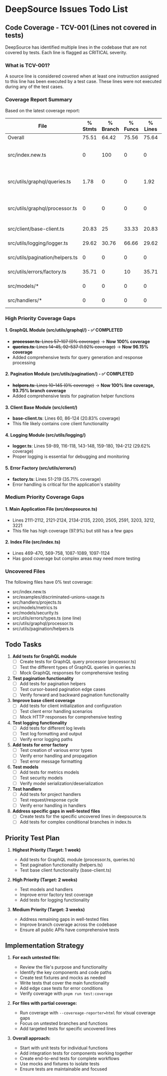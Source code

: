 # DeepSource Issues Todo List

## Code Coverage - TCV-001 (Lines not covered in tests)

DeepSource has identified multiple lines in the codebase that are not covered by tests. Each line is flagged as CRITICAL severity.

### What is TCV-001?
A source line is considered covered when at least one instruction assigned to this line has been executed by a test case. These lines were not executed during any of the test cases.

### Coverage Report Summary
Based on the latest coverage report:

| File | % Stmts | % Branch | % Funcs | % Lines | Priority Areas |
|------|---------|----------|---------|---------|----------------|
| Overall | 75.51 | 64.42 | 75.56 | 75.64 | - |
| src/index.new.ts | 0 | 100 | 0 | 0 | Highest priority - completely untested |
| src/utils/graphql/queries.ts | 1.78 | 0 | 0 | 1.92 | Highest priority - almost no coverage |
| src/utils/graphql/processor.ts | 0 | 0 | 0 | 0 | Highest priority - no coverage |
| src/client/base-client.ts | 20.83 | 25 | 33.33 | 20.83 | High priority |
| src/utils/logging/logger.ts | 29.62 | 30.76 | 66.66 | 29.62 | High priority |
| src/utils/pagination/helpers.ts | 0 | 0 | 0 | 0 | High priority |
| src/utils/errors/factory.ts | 35.71 | 0 | 10 | 35.71 | High priority |
| src/models/* | 0 | 0 | 0 | 0 | High priority |
| src/handlers/* | 0 | 0 | 0 | 0 | High priority |

### High Priority Coverage Gaps

#### 1. GraphQL Module (src/utils/graphql/) - ✅ COMPLETED
- ~~**processor.ts**: Lines 57-107 (0% coverage)~~ → **Now 100% coverage**
- ~~**queries.ts**: Lines 14-45, 92-537 (1.92% coverage)~~ → **Now 96.15% coverage**
- Added comprehensive tests for query generation and response processing

#### 2. Pagination Module (src/utils/pagination/) - ✅ COMPLETED
- ~~**helpers.ts**: Lines 10-145 (0% coverage)~~ → **Now 100% line coverage, 93.75% branch coverage**
- Added comprehensive tests for pagination helper functions

#### 3. Client Base Module (src/client/)
- **base-client.ts**: Lines 60, 86-124 (20.83% coverage)
- This file likely contains core client functionality

#### 4. Logging Module (src/utils/logging/)
- **logger.ts**: Lines 59-89, 116-118, 143-148, 159-180, 194-212 (29.62% coverage)
- Proper logging is essential for debugging and monitoring

#### 5. Error Factory (src/utils/errors/)
- **factory.ts**: Lines 51-219 (35.71% coverage)
- Error handling is critical for the application's stability

### Medium Priority Coverage Gaps

#### 1. Main Application File (src/deepsource.ts)
- Lines 2111-2112, 2121-2124, 2134-2135, 2200, 2505, 2591, 3203, 3212, 3221
- This file has high coverage (97.9%) but still has a few gaps

#### 2. Index File (src/index.ts)
- Lines 469-470, 569-758, 1087-1089, 1097-1124
- Has good coverage but complex areas may need more testing

### Uncovered Files
The following files have 0% test coverage:
- src/index.new.ts
- src/examples/discriminated-unions-usage.ts
- src/handlers/projects.ts
- src/models/metrics.ts
- src/models/security.ts
- src/utils/errors/types.ts (one line)
- src/utils/graphql/processor.ts
- src/utils/pagination/helpers.ts

## Todo Tasks

1. **Add tests for GraphQL module**
   - [ ] Create tests for GraphQL query processor (processor.ts)
   - [ ] Test the different types of GraphQL queries in queries.ts
   - [ ] Mock GraphQL responses for comprehensive testing

2. **Test pagination functionality**
   - [ ] Add tests for pagination helpers
   - [ ] Test cursor-based pagination edge cases
   - [ ] Verify forward and backward pagination functionality

3. **Improve base client coverage**
   - [ ] Add tests for client initialization and configuration
   - [ ] Test client error handling scenarios
   - [ ] Mock HTTP responses for comprehensive testing

4. **Test logging functionality**
   - [ ] Add tests for different log levels
   - [ ] Test log formatting and output
   - [ ] Verify error logging paths

5. **Add tests for error factory**
   - [ ] Test creation of various error types
   - [ ] Verify error handling and propagation
   - [ ] Test error message formatting

6. **Test models**
   - [ ] Add tests for metrics models
   - [ ] Test security models
   - [ ] Verify model serialization/deserialization

7. **Test handlers**
   - [ ] Add tests for project handlers
   - [ ] Test request/response cycle
   - [ ] Verify error handling in handlers

8. **Address specific gaps in well-tested files**
   - [ ] Create tests for the specific uncovered lines in deepsource.ts
   - [ ] Add tests for complex conditional branches in index.ts

## Priority Test Plan

1. **Highest Priority (Target: 1 week)**
   - Add tests for GraphQL module (processor.ts, queries.ts)
   - Test pagination functionality (helpers.ts)
   - Test base client functionality (base-client.ts)

2. **High Priority (Target: 2 weeks)**
   - Test models and handlers
   - Improve error factory test coverage
   - Add tests for logging functionality

3. **Medium Priority (Target: 3 weeks)**
   - Address remaining gaps in well-tested files
   - Improve branch coverage across the codebase
   - Ensure all public APIs have comprehensive tests

## Implementation Strategy

1. **For each untested file:**
   - Review the file's purpose and functionality
   - Identify the key components and code paths
   - Create test fixtures and mocks as needed
   - Write tests that cover the main functionality
   - Add edge case tests for error conditions
   - Verify coverage with `pnpm run test:coverage`

2. **For files with partial coverage:**
   - Run coverage with `--covereage-reporter=html` for visual coverage gaps
   - Focus on untested branches and functions
   - Add targeted tests for specific uncovered lines

3. **Overall approach:**
   - Start with unit tests for individual functions
   - Add integration tests for components working together
   - Create end-to-end tests for complete workflows
   - Use mocks and fixtures to isolate tests
   - Ensure tests are maintainable and focused